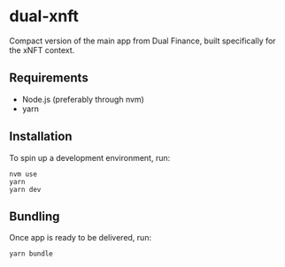 # dual-xnft
Compact version of the main app from Dual Finance, built specifically for the xNFT context.

## Requirements
- Node.js (preferably through nvm)
- yarn

## Installation
To spin up a development environment, run:
```
nvm use
yarn
yarn dev
```

## Bundling
Once app is ready to be delivered, run:
```
yarn bundle
```

